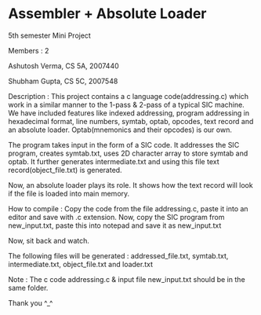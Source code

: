 # Assembler + Absolute Loader
5th semester Mini Project

Members : 2

Ashutosh Verma, CS 5A, 2007440

Shubham Gupta, CS 5C, 2007548


Description : 
  This project contains a c language code(addressing.c) which work in a similar manner to the 1-pass & 2-pass 
of a typical SIC machine. We have included features like indexed addressing, program addressing in hexadecimal format, 
line numbers, symtab, optab, opcodes, text record and an absolute loader. Optab(mnemonics and their opcodes) is our own.

  The program takes input in the form of a SIC code. It addresses the SIC program, creates symtab.txt, uses 2D character array 
to store symtab and optab. It further generates intermediate.txt and using this file text record(object_file.txt) is generated.

  Now, an absolute loader plays its role. It shows how the text record will look if the file is loaded into main memory.
  
  
How to compile  : 
  Copy the code from the file addressing.c, paste it into an editor and save with .c extension. Now, copy the SIC program from
new_input.txt, paste this into notepad and save it as new_input.txt

  Now, sit back and watch.  
  
The following files will be generated : 
addressed_file.txt, symtab.txt, intermediate.txt, object_file.txt and loader.txt

Note  : The c code addressing.c & input file new_input.txt should be in the same folder.


Thank you ^_^
